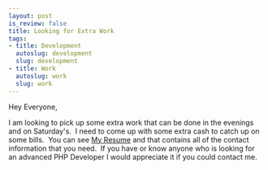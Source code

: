 ```yaml
--- 
layout: post
is_review: false
title: Looking for Extra Work
tags: 
- title: Development
  autoslug: development
  slug: development
- title: Work
  autoslug: work
  slug: work
---
```


Hey Everyone,

I am looking to pick up some extra work that can be done in the evenings and on Saturday's.  I need to come up with some extra cash to catch up on some bills.  You can see [My Resume](http://www.josephcrawford.com/my-resume/ "My Resume") and that contains all of the contact information that you need.  If you have or know anyone who is looking for an advanced PHP Developer I would appreciate it if you could contact me. 
